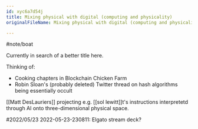 ```yaml
---
id: xyc6a7d54j
title: Mixing physical with digital (computing and physicality)
originalFileName: Mixing physical with digital (computing and physicality).md

---
```


#note/boat

Currently in search of a better title here.

Thinking of:

* Cooking chapters in Blockchain Chicken Farm
* Robin Sloan's (probably deleted) Twitter thread on hash algorithms being essentially occult

[[Matt DesLauriers]] projecting e.g. [[sol lewitt]]t's instructions interpretetd through AI onto three-dimensional physical space.

#2022/05/23 2022-05-23-230811:
Elgato stream deck?
